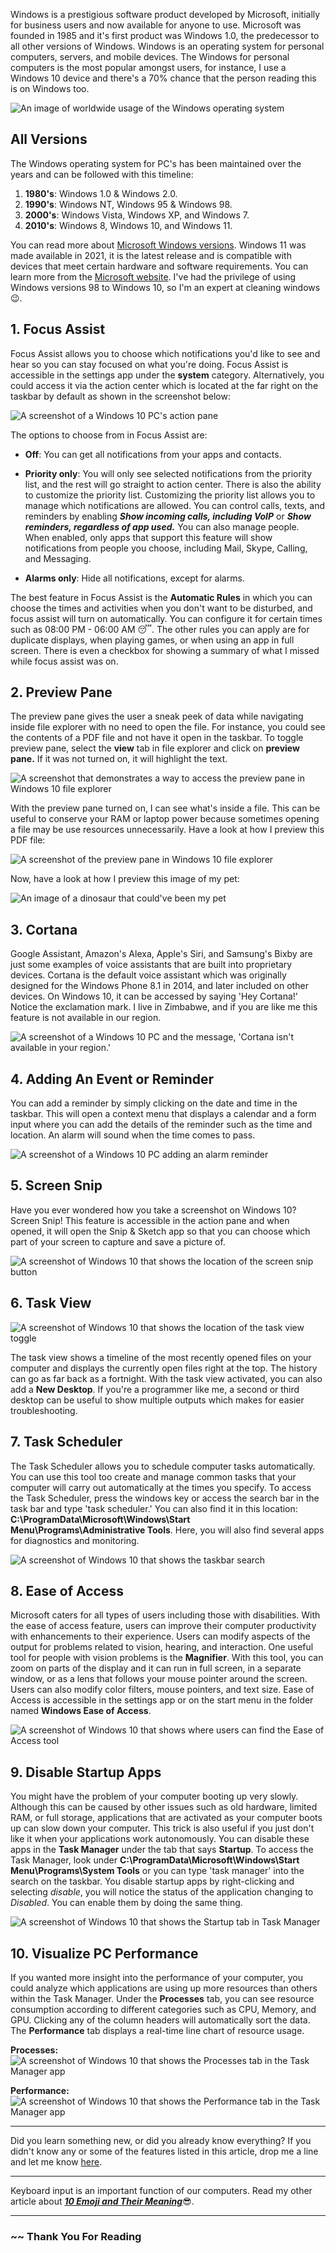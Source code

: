 Windows is a prestigious software product developed by Microsoft, initially for business users and now available for anyone to use. Microsoft was founded in 1985 and it's first product was Windows 1.0, the predecessor to all other versions of Windows. Windows is an operating system for personal computers, servers, and mobile devices. The Windows for personal computers is the most popular amongst users, for instance, I use a Windows 10 device and there's a 70% chance that the person reading this is on Windows too.

![An image of worldwide usage of the Windows operating system](https://cdn.arstechnica.net/wp-content/uploads/2021/02/market-share2.png)

## All Versions

The Windows operating system for PC's has been maintained over the years and can be followed with this timeline:

1. **1980's**: Windows 1.0 & Windows 2.0.
2. **1990's**: Windows NT, Windows 95 & Windows 98.
3. **2000's**: Windows Vista, Windows XP, and Windows 7.
4. **2010's**: Windows 8, Windows 10, and Windows 11.

You can read more about [Microsoft Windows versions](https://microsoft.fandom.com/wiki/List_of_Microsoft_Windows_versions). Windows 11 was made available in 2021, it is the latest release and is compatible with devices that meet certain hardware and software requirements. You can learn more from the [Microsoft website](https://www.microsoft.com/en-us/windows/windows-11). I've had the privilege of using Windows versions 98 to Windows 10, so I'm an expert at cleaning windows 😉.

## 1. Focus Assist

Focus Assist allows you to choose which notifications you'd like to see and hear so you can stay focused on what you're doing. Focus Assist is accessible in the settings app under the **system** category. Alternatively, you could access it via the action center which is located at the far right on the taskbar by default as shown in the screenshot below:

![A screenshot of a Windows 10 PC's action pane](https://github.com/tawanda-profuse/Windows-10-Features-You-Might-Not-Know-About/blob/master/images/action_pane.png?raw=true)

 The options to choose from in Focus Assist are:

- **Off**: You can get all notifications from your apps and contacts.

- **Priority only**: You will only see selected notifications from the priority list, and the rest will go straight to action center. There is also the ability to customize the priority list. Customizing the priority list allows you to manage which notifications are allowed. You can control calls, texts, and reminders by enabling ***Show incoming calls, including VoIP*** or ***Show reminders, regardless of app used.*** You can also manage people. When enabled, only apps that support this feature will show notifications from people you choose, including Mail, Skype, Calling, and Messaging.

- **Alarms only**: Hide all notifications, except for alarms.

The best feature in Focus Assist is the **Automatic Rules** in which you can choose the times and activities when you don't want to be disturbed, and focus assist will turn on automatically. You can configure it for certain times such as 08:00 PM - 06:00 AM 😴. The other rules you can apply are for duplicate displays, when playing games, or when using an app in full screen. There is even a checkbox for showing a summary of what I missed while focus assist was on.

## 2. Preview Pane

The preview pane gives the user a sneak peek of data while navigating inside file explorer with no need to open the file. For instance, you could see the contents of a PDF file and not have it open in the taskbar. To toggle preview pane, select the **view** tab in file explorer and click on **preview pane.** If it was not turned on, it will highlight the text.

![A screenshot that demonstrates a way to access the preview pane in Windows 10 file explorer](https://github.com/tawanda-profuse/Windows-10-Features-You-Might-Not-Know-About/blob/master/images/preview_p.png?raw=true)

With the preview pane turned on, I can see what's inside a file. This can be useful to conserve your RAM or laptop power because sometimes opening a file may be use resources unnecessarily. Have a look at how I preview this PDF file:

![A screenshot of the preview pane in Windows 10 file explorer](https://github.com/tawanda-profuse/Windows-10-Features-You-Might-Not-Know-About/blob/master/images/pdfview.png?raw=true)

Now, have a look at how I preview this image of my pet:

![An image of a dinosaur that could've been my pet](https://github.com/tawanda-profuse/Windows-10-Features-You-Might-Not-Know-About/blob/master/images/dino_pet.png?raw=true)

## 3. Cortana 

Google Assistant, Amazon's Alexa, Apple's Siri, and Samsung's Bixby are just some examples of voice assistants that are built into proprietary devices. Cortana is the default voice assistant which was originally designed for the Windows Phone 8.1 in 2014, and later included on other devices. On Windows 10, it can be accessed by saying 'Hey Cortana!' Notice the exclamation mark. I live in Zimbabwe, and if you are like me this feature is not available in our region.

![A screenshot of a Windows 10 PC and the message, 'Cortana isn't available in your region.'](https://github.com/tawanda-profuse/Windows-10-Features-You-Might-Not-Know-About/blob/master/images/cortana.png?raw=true)

## 4. Adding An Event or Reminder

You can add a reminder by simply clicking on the date and time in the taskbar. This will open a context menu that displays a calendar and a form input where you can add the details of the reminder such as the time and location. An alarm will sound when the time comes to pass.

![A screenshot of a Windows 10 PC adding an alarm reminder](https://github.com/tawanda-profuse/Windows-10-Features-You-Might-Not-Know-About/blob/master/images/windows_alarm.png?raw=true)

## 5. Screen Snip

Have you ever wondered how you take a screenshot on Windows 10? Screen Snip! This feature is accessible in the action pane and when opened, it will open the Snip & Sketch app so that you can choose which part of your screen to capture and save a picture of.

![A screenshot of Windows 10 that shows the location of the screen snip button](https://github.com/tawanda-profuse/Windows-10-Features-You-Might-Not-Know-About/blob/master/images/screen_snip.png?raw=true)

## 6. Task View

![A screenshot of Windows 10 that shows the location of the task view toggle](https://github.com/tawanda-profuse/Windows-10-Features-You-Might-Not-Know-About/blob/master/images/task_view.png?raw=true)

The task view shows a timeline of the most recently opened files on your computer and displays the currently open files right at the top. The history can go as far back as a fortnight. With the task view activated, you can also add a **New Desktop**. If you're a programmer like me, a second or third desktop can be useful to show multiple outputs which makes for easier troubleshooting.

## 7. Task Scheduler

The Task Scheduler allows you to schedule computer tasks automatically. You can use this tool too create and manage common tasks that your computer will carry out automatically at the times you specify. To access the Task Scheduler, press the windows key or access the search bar in the task bar and type 'task scheduler.' You can also find it in this location: **C:\ProgramData\Microsoft\Windows\Start Menu\Programs\Administrative Tools**. Here, you will also find several apps for diagnostics and monitoring.

![A screenshot of Windows 10 that shows the taskbar search](https://github.com/tawanda-profuse/Windows-10-Features-You-Might-Not-Know-About/blob/master/images/taskSC.png?raw=true)

## 8. Ease of Access

Microsoft caters for all types of users including those with disabilities. With the ease of access feature, users can improve their computer productivity with enhancements to their experience. Users can modify aspects of the output for problems related to vision, hearing, and interaction. One useful tool for people with vision problems is the **Magnifier**. With this tool, you can zoom on parts of the display and it can run in full screen, in a separate window, or as a lens that follows your mouse pointer around the screen. Users can also modify color filters, mouse pointers, and text size. Ease of Access is accessible in the settings app or on the start menu in the folder named **Windows Ease of Access**.

![A screenshot of Windows 10 that shows where users can find the Ease of Access tool](https://github.com/tawanda-profuse/Windows-10-Features-You-Might-Not-Know-About/blob/master/images/easey.png?raw=true)

## 9. Disable Startup Apps

You might have the problem of your computer booting up very slowly. Although this can be caused by other issues such as old hardware, limited RAM, or full storage, applications that are activated as your computer boots up can slow down your computer. This trick is also useful if you just don't like it when your applications work autonomously. You can disable these apps in the **Task Manager** under the tab that says **Startup**. To access the Task Manager, look under **C:\ProgramData\Microsoft\Windows\Start Menu\Programs\System Tools** or you can type 'task manager' into the search on the taskbar. You disable startup apps by right-clicking and selecting *disable*, you will notice the status of the application changing to *Disabled*. You can enable them by doing the same thing.

![A screenshot of Windows 10 that shows the Startup tab in Task Manager](https://github.com/tawanda-profuse/Windows-10-Features-You-Might-Not-Know-About/blob/master/images/tskm-startup.png?raw=true)

## 10. Visualize PC Performance

If you wanted more insight into the performance of your computer, you could analyze which applications are using up more resources than others within the Task Manager. Under the **Processes** tab, you can see resource consumption according to different categories such as CPU, Memory, and GPU. Clicking any of the column headers will automatically sort the data. The **Performance** tab displays a real-time line chart of resource usage.

**Processes:**
![A screenshot of Windows 10 that shows the Processes tab in the Task Manager app](https://github.com/tawanda-profuse/Windows-10-Features-You-Might-Not-Know-About/blob/master/images/processes.png?raw=true)

**Performance:**
![A screenshot of Windows 10 that shows the Performance tab in the Task Manager app](https://github.com/tawanda-profuse/Windows-10-Features-You-Might-Not-Know-About/blob/master/images/performance.png?raw=true)

---

Did you learn something new, or did you already know everything? If you didn't know any or some of the features listed in this article, drop me a line and let me know [here](https://andrew-tech.netlify.app/#contact).

--- 

Keyboard input is an important function of our computers. Read my other article about [***10 Emoji and Their Meaning***](https://andrew-tech-blog.herokuapp.com/articles/10-emoji-and-their-meaning)😎. 

---  

### ~~ Thank You For Reading